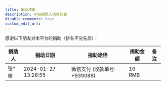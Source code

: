 ```yaml
---
title: 捐助清单
description: 平台捐助人清单列表
disable_comments: true
custom_edit_url:
---
```


感谢以下朋友对本平台的捐助（排名不分先后）：

| 捐助人 | 捐助日期 | 捐助途径 | 捐助金额 | 备注 |
| -------- | ------ | ------ | ------- | --- |
| 张*峰 | 2024-01-27 13:26:55 | 微信支付 (收款单号: *939088) | 10 RMB |  |
